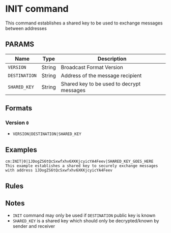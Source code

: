 # INIT command
This command establishes a shared key to be used to exchange messages between addresses

## PARAMS
| Name          | Type   | Description                               |
| --------------| ------ | ----------------------------------------- |
| `VERSION`     | String | Broadcast Format Version                  |
| `DESTINATION` | String | Address of the message recipient          |
| `SHARED_KEY`  | String | Shared key to be used to decrypt messages |

## Formats

### Version `0`
- `VERSION|DESTINATION|SHARED_KEY`

## Examples
```
cm:INIT|0|1JDogZS6tQcSxwfxhv6XKKjcyicYA4Feev|SHARED_KEY_GOES_HERE
This example establishes a shared key to securely exchange messages with address 1JDogZS6tQcSxwfxhv6XKKjcyicYA4Feev
```
## Rules

## Notes
- `INIT` command may only be used if `DESTINATION` public key is known
- `SHARED_KEY` is a shared key which should only be decrypted/known by sender and receiver